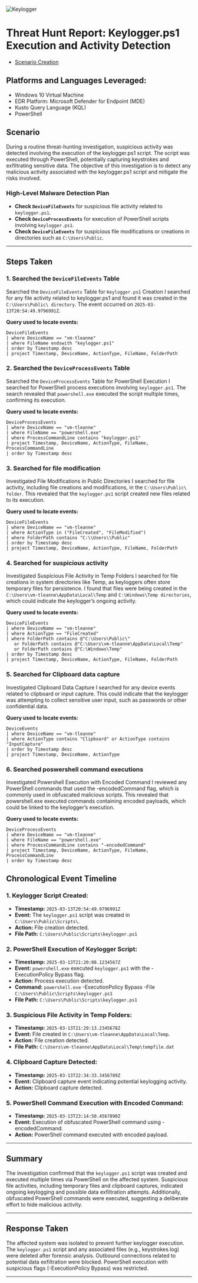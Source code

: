 ![Keylogger](https://github.com/user-attachments/assets/a3ef6721-4b38-4d7b-8cde-b8439e3157ec)

# Threat Hunt Report: Keylogger.ps1 Execution and Activity Detection
- [Scenario Creation](https://github.com/tleanne1/threat-hunting-scenario-tor/blob/main/threat-hunting-scenario-tor-event-creation.md)

## Platforms and Languages Leveraged:
- Windows 10 Virtual Machine
- EDR Platform: Microsoft Defender for Endpoint (MDE)
- Kusto Query Language (KQL)
- PowerShell

## Scenario

During a routine threat-hunting investigation, suspicious activity was detected involving the execution of the keylogger.ps1 script. The script was executed through PowerShell, potentially capturing keystrokes and exfiltrating sensitive data. The objective of this investigation is to detect any malicious activity associated with the keylogger.ps1 script and mitigate the risks involved.

### High-Level Malware Detection Plan
- **Check `DeviceFileEvents`** for suspicious file activity related to `keylogger.ps1`.
- **Check `DeviceProcessEvents`** for execution of PowerShell scripts involving `keylogger.ps1`.
- **Check `DeviceFileEvents`** for suspicious file modifications or creations in directories such as `C:\Users\Public`.

---

## Steps Taken

### 1. Searched the `DeviceFileEvents` Table

Searched the `DeviceFileEvents` Table for `Keylogger.ps1` Creation I searched for any file activity related to keylogger.ps1 and found it was created in the `C:\Users\Public\ directory`. The event occurred on `2025-03-13T20:54:49.9796991Z`.

**Query used to locate events:**

```kql
DeviceFileEvents
| where DeviceName == "vm-tleanne"
| where FileName endswith "keylogger.ps1"
| order by Timestamp desc
| project Timestamp, DeviceName, ActionType, FileName, FolderPath
```

### 2. Searched the `DeviceProcessEvents` Table

Searched the `DeviceProcessEvents` Table for PowerShell Execution I searched for PowerShell process executions involving `keylogger.ps1`. The search revealed that `powershell.exe` executed the script multiple times, confirming its execution.

**Query used to locate events:**

```kql
DeviceProcessEvents
| where DeviceName == "vm-tleanne"
| where FileName == "powershell.exe"
| where ProcessCommandLine contains "keylogger.ps1"
| project Timestamp, DeviceName, ActionType, FileName, ProcessCommandLine
| order by Timestamp desc
```

### 3. Searched for file modification

Investigated File Modifications in Public Directories I searched for file activity, including file creations and modifications, in the `C:\Users\Public\ folder`. This revealed that the `keylogger.ps1` script created new files related to its execution.

**Query used to locate events:**

```kql
DeviceFileEvents
| where DeviceName == "vm-tleanne"
| where ActionType in ("FileCreated", "FileModified")
| where FolderPath contains "C:\\Users\\Public"
| order by Timestamp desc
| project Timestamp, DeviceName, ActionType, FileName, FolderPath
```

### 4. Searched for suspicious activity

Investigated Suspicious File Activity in Temp Folders I searched for file creations in system directories like Temp, as keyloggers often store temporary files for persistence. I found that files were being created in the `C:\Users\vm-tleanne\AppData\Local\Temp` and `C:\Windows\Temp directories`, which could indicate the keylogger’s ongoing activity.

**Query used to locate events:**

```kql
DeviceFileEvents
| where DeviceName == "vm-tleanne"
| where ActionType == "FileCreated"
| where FolderPath contains @"C:\Users\Public\" 
   or FolderPath contains @"C:\Users\vm-tleanne\AppData\Local\Temp"
   or FolderPath contains @"C:\Windows\Temp"
| order by Timestamp desc
| project Timestamp, DeviceName, ActionType, FileName, FolderPath
```

### 5. Searched for Clipboard data capture

Investigated Clipboard Data Capture I searched for any device events related to clipboard or input capture. This could indicate that the keylogger was attempting to collect sensitive user input, such as passwords or other confidential data.

**Query used to locate events:**

```kql
DeviceEvents
| where DeviceName == "vm-tleanne"
| where ActionType contains "Clipboard" or ActionType contains "InputCapture"
| order by Timestamp desc
| project Timestamp, DeviceName, ActionType
```


### 6. Searched poswershell command executions

Investigated Powershell Execution with Encoded Command I reviewed any PowerShell commands that used the -encodedCommand flag, which is commonly used in obfuscated malicious scripts. This revealed that powershell.exe executed commands containing encoded payloads, which could be linked to the keylogger’s execution.

**Query used to locate events:**

```kql
DeviceProcessEvents
| where DeviceName == "vm-tleanne"
| where FileName == "powershell.exe"
| where ProcessCommandLine contains "-encodedCommand"
| project Timestamp, DeviceName, ActionType, FileName, ProcessCommandLine
| order by Timestamp desc
```


## Chronological Event Timeline

### 1. Keylogger Script Created:

- **Timestamp:** `2025-03-13T20:54:49.9796991Z`
- **Event:** The `keylogger.ps1` script was created in `C:\Users\Public\Scripts\`.
- **Action:** File creation detected.
- **File Path:** `C:\Users\Public\Scripts\keylogger.ps1`

### 2. PowerShell Execution of Keylogger Script:

- **Timestamp:** `2025-03-13T21:20:08.1234567Z`
- **Event:** `powershell.exe` executed `keylogger.ps1` with the -ExecutionPolicy Bypass flag.
- **Action:** Process execution detected.
- **Command:** `powershell.exe` -ExecutionPolicy Bypass -File `C:\Users\Public\Scripts\keylogger.ps1`
- **File Path:** `C:\Users\Public\Scripts\keylogger.ps1`

### 3. Suspicious File Activity in Temp Folders:

- **Timestamp:** `2025-03-13T21:29:13.2345678Z`
- **Event:** File created in `C:\Users\vm-tleanne\AppData\Local\Temp`.
- **Action:** File creation detected.
- **File Path:** `C:\Users\vm-tleanne\AppData\Local\Temp\tempfile.dat`

### 4. Clipboard Capture Detected:

- **Timestamp:** `2025-03-13T22:34:33.3456789Z`
- **Event:** Clipboard capture event indicating potential keylogging activity.
- **Action:**  Clipboard capture detected.


### 5. PowerShell Command Execution with Encoded Command:

- **Timestamp:** `2025-03-13T23:14:50.4567890Z`
- **Event:** Execution of obfuscated PowerShell command using -encodedCommand.
- **Action:** PowerShell command executed with encoded payload.

---

## Summary

The investigation confirmed that the `keylogger.ps1` script was created and executed multiple times via PowerShell on the affected system. Suspicious file activities, including temporary files and clipboard captures, indicated ongoing keylogging and possible data exfiltration attempts. Additionally, obfuscated PowerShell commands were executed, suggesting a deliberate effort to hide malicious activity.

---

## Response Taken

The affected system was isolated to prevent further keylogger execution.
The `keylogger.ps1` script and any associated files (e.g., keystrokes.log) were deleted after forensic analysis.
Outbound connections related to potential data exfiltration were blocked.
PowerShell execution with suspicious flags (-ExecutionPolicy Bypass) was restricted.

---
